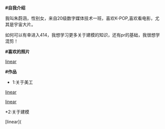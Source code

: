 **#自我介绍**

我叫朱蔚涵，性别女，来自20级数字媒体技术一班，喜欢K-POP,喜欢看电影，尤其是宇宙大片。

如何可以有幸进入414，我想学习更多关于建模的知识，还有pr的基础，我很想学混剪！


**#喜欢的照片**

[linear](https://github.com/ally0607/all-in-ally/blob/main/file01/QQ%E5%9B%BE%E7%89%8720210513162113.jpg)

**#作品**

* 1:关于美工

[linear](https://github.com/ally0607/ZhuWeihan_414join/blob/main/file01/%E6%89%8B%E6%9C%BA%E5%9B%BE%E6%A0%87%20207020117%20%E6%9C%B1%E8%94%9A%E6%B6%B5.jpg)

[linear](https://github.com/ally0607/ZhuWeihan_414join/blob/main/file01/%E6%B8%B8%E6%88%8F%E7%95%8C%E9%9D%A2%20207020117%20%E6%9C%B1%E8%94%9A%E6%B6%B5.jpg)

*2:关于建模

[linear](

